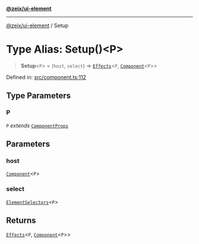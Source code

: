 [**@zeix/ui-element**](../README.md)

***

[@zeix/ui-element](../globals.md) / Setup

# Type Alias: Setup()\<P\>

> **Setup**\<`P`\> = (`host`, `select`) => [`Effects`](Effects.md)\<`P`, [`Component`](Component.md)\<`P`\>\>

Defined in: [src/component.ts:112](https://github.com/zeixcom/ui-element/blob/e3fa79e199a97014fba6af2a6cf8cb55be8076c3/src/component.ts#L112)

## Type Parameters

### P

`P` *extends* [`ComponentProps`](ComponentProps.md)

## Parameters

### host

[`Component`](Component.md)\<`P`\>

### select

[`ElementSelectors`](ElementSelectors.md)\<`P`\>

## Returns

[`Effects`](Effects.md)\<`P`, [`Component`](Component.md)\<`P`\>\>
